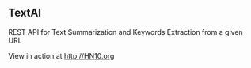 ## TextAI
REST API for Text Summarization and Keywords Extraction from a given URL

View in action at http://HN10.org
